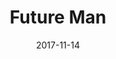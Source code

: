 ---
title: Future Man
url: https://en.wikipedia.org/wiki/Future_Man_(TV_series)
permalink: "/shows/{{ title | slug }}/"
createdBy: 
    - Howard Overman
tags: 
    - Adventure
    - Comedy
    - Science_fiction
    - Action
date: 2017-11-14
dateStr: November 14, 2017
seasons: 3
episodes: 34
runtime: 27-35min
streamingService:
    - Hulu
---